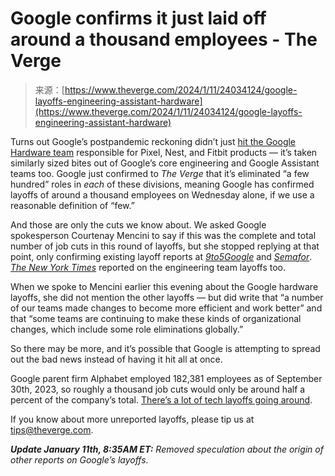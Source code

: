 <!--yml
category: 未分类
date: 2024-05-27 14:40:44
-->

# Google confirms it just laid off around a thousand employees - The Verge

> 来源：[https://www.theverge.com/2024/1/11/24034124/google-layoffs-engineering-assistant-hardware](https://www.theverge.com/2024/1/11/24034124/google-layoffs-engineering-assistant-hardware)

Turns out Google’s postpandemic reckoning didn’t just [hit the Google Hardware team](/2024/1/10/24033994/google-reorganization-fitbit-park-friedman-ar-layoffs) responsible for Pixel, Nest, and Fitbit products — it’s taken similarly sized bites out of Google’s core engineering and Google Assistant teams too. Google just confirmed to *The Verge* that it’s eliminated “a few hundred” roles in *each* of these divisions, meaning Google has confirmed layoffs of around a thousand employees on Wednesday alone, if we use a reasonable definition of “few.”

And those are only the cuts we know about. We asked Google spokesperson Courtenay Mencini to say if this was the complete and total number of job cuts in this round of layoffs, but she stopped replying at that point, only confirming existing layoff reports at [*9to5Google*](https://9to5google.com/2024/01/10/google-reorganizing-hardware/) and [*Semafor*](https://www.semafor.com/article/01/10/2024/google-lays-off-hundreds-working-on-its-voice-activated-assistant). [*The New York Times*](https://www.nytimes.com/2024/01/11/technology/google-layoffs.html?partner=slack&smid=sl-share) reported on the engineering team layoffs too.

When we spoke to Mencini earlier this evening about the Google hardware layoffs, she did not mention the other layoffs — but did write that “a number of our teams made changes to become more efficient and work better” and that “some teams are continuing to make these kinds of organizational changes, which include some role eliminations globally.”

So there may be more, and it’s possible that Google is attempting to spread out the bad news instead of having it hit all at once.

Google parent firm Alphabet employed 182,381 employees as of September 30th, 2023, so roughly a thousand job cuts would only be around half a percent of the company’s total. [There’s a lot of tech layoffs going around](/2022/11/14/23458204/meta-twitter-amazon-apple-layoffs-hiring-freezes-latest-tech-industry).

If you know about more unreported layoffs, please tip us at tips@theverge.com.

***Update January 11th, 8:35AM ET:** Removed speculation about the origin of other reports on Google’s layoffs.*